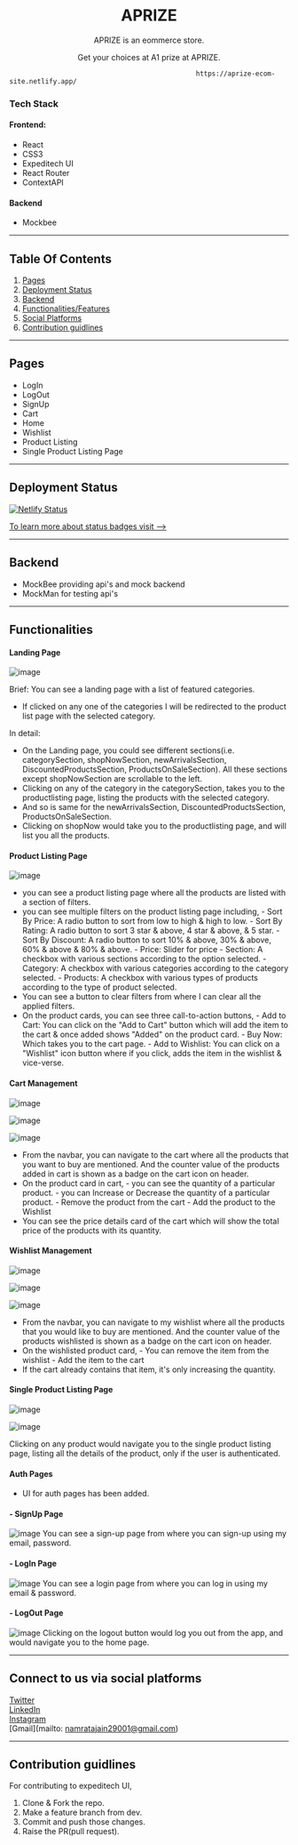 <h1 align="center">APRIZE</h1>
<p align="center">APRIZE is an eommerce store.</p>
<p align="center">Get your choices at A1 prize at APRIZE.</p>

                                                   https://aprize-ecom-site.netlify.app/

### Tech Stack

#### Frontend:
- React
- CSS3
- Expeditech UI
- React Router
- ContextAPI

#### Backend
- Mockbee

<hr>

## Table Of Contents
1. [Pages](#Pages)
2. [Deployment Status](#status)
3. [Backend](#mockbee)
4. [Functionalities/Features](#feature)
5. [Social Platforms](#social)
6. [Contribution guidlines](#contribution)

<hr>

## Pages<a name="Pages"></a>
* LogIn
* LogOut
* SignUp
* Cart
* Home
* Wishlist
* Product Listing
* Single Product Listing Page

<hr>

## Deployment Status<a name="status"></a>
[![Netlify Status](https://api.netlify.com/api/v1/badges/65ff00ec-f61e-4e0e-a10a-973ac8a0f7e5/deploy-status)](https://app.netlify.com/sites/aprize-ecom-site/deploys)

[To learn more about status badges visit -->](https://docs.netlify.com/monitor-sites/status-badges/?_ga=2.33791655.74730842.1660376495-236702144.1656589951)

<hr>

## Backend<a name="mockbee"></a>
* MockBee providing api's and mock backend
* MockMan for testing api's

<hr>

## Functionalities<a name="feature"></a>

#### Landing Page
![image](https://user-images.githubusercontent.com/82696858/183900328-44512657-2eb4-4843-8aaf-92d4ccf7d61e.png)

Brief:
You can see a landing page with a list of featured categories.
* If clicked on any one of the categories I will be redirected to the product list page with the selected category.

In detail:
* On the Landing page, you could see different sections(i.e. categorySection, shopNowSection, newArrivalsSection, DiscountedProductsSection, ProductsOnSaleSection). All these sections except shopNowSection are scrollable to the left.
* Clicking on any of the category in the categorySection, takes you to the productlisting page, listing the products with the selected category.
* And so is same for the newArrivalsSection, DiscountedProductsSection, ProductsOnSaleSection.
* Clicking on shopNow would take you to the productlisting page, and will list you all the products.

#### Product Listing Page
![image](https://user-images.githubusercontent.com/82696858/183900604-fa34b013-41cb-469f-b675-d7f7c16dd9f1.png)

* you can see a product listing page where all the products are listed with a section of filters.
* you can see multiple filters on the product listing page including,
      - Sort By Price: A radio button to sort from low to high & high to low.
      - Sort By Rating: A radio button to sort 3 star & above, 4 star & above, & 5 star.
      - Sort By Discount: A radio button to sort 10% & above, 30% & above, 60% & above & 80% & above.
      - Price: Slider for price
      - Section: A checkbox with various sections according to the option selected.
      - Category: A checkbox with various categories according to the category selected.
      - Products: A checkbox with various types of products according to the type of product selected.
* You can see a button to clear filters from where I can clear all the applied filters.
* On the product cards, you can see three call-to-action buttons,
      - Add to Cart: You can click on the "Add to Cart" button which will add the item to the cart & once added shows "Added" on the product card.
      - Buy Now: Which takes you to the cart page.
      - Add to Wishlist: You can click on a "Wishlist" icon button where if you click, adds the item in the wishlist & vice-verse.

#### Cart Management
![image](https://user-images.githubusercontent.com/82696858/183900903-d4850e25-dae0-4362-873d-9fed2378a7f8.png)

![image](https://user-images.githubusercontent.com/82696858/183901273-4a438121-8ed6-4227-bb8e-f3bd9e9ed7e8.png)

![image](https://user-images.githubusercontent.com/82696858/183901416-9abec45d-8bf3-4c51-9350-8d51f523071a.png)

* From the navbar, you can navigate to the cart where all the products that you want to buy are mentioned. And the counter value of the products added in cart is shown as a badge on the cart icon on header.
* On the product card in cart,
      - you can see the quantity of a particular product.
      - you can Increase or Decrease the quantity of a particular product.
      - Remove the product from the cart
      - Add the product to the Wishlist
* You can see the price details card of the cart which will show the total price of the products with its quantity.

#### Wishlist Management
![image](https://user-images.githubusercontent.com/82696858/183901605-9cdf8e7c-2fb2-4912-a2e6-afffa7da1fbf.png)

![image](https://user-images.githubusercontent.com/82696858/183901731-26442710-afbe-4241-b0b5-d15bee103712.png)

![image](https://user-images.githubusercontent.com/82696858/183901833-92d33713-8fb5-420f-973f-1c51c9f149e7.png)

* From the navbar, you can navigate to my wishlist where all the products that you would like to buy are mentioned. And the counter value of the products wishlisted is shown as a badge on the cart icon on header.
* On the wishlisted product card,
      - You can remove the item from the wishlist
      - Add the item to the cart
* If the cart already contains that item, it's only increasing the quantity.

#### Single Product Listing Page
![image](https://user-images.githubusercontent.com/82696858/183912648-8a1d7dc5-62f2-4dbc-81e9-282b027693eb.png)

![image](https://user-images.githubusercontent.com/82696858/183912799-cb7b32d9-469a-480b-9492-f835e953fad0.png)

Clicking on any product would navigate you to the single product listing page, listing all the details of the product, only if the user is authenticated.

#### Auth Pages
* UI for auth pages has been added.

#### - SignUp Page
![image](https://user-images.githubusercontent.com/82696858/183902443-73dfe34b-13f0-49f2-98f7-47a64f141834.png)
You can see a sign-up page from where you can sign-up using my email, password.

#### - LogIn Page
![image](https://user-images.githubusercontent.com/82696858/183902759-f169899c-3642-4bc4-9e5c-0f58a1d10c3e.png)
You can see a login page from where you can log in using my email & password.

#### - LogOut Page
![image](https://user-images.githubusercontent.com/82696858/183903189-85ee7fa3-578c-4f79-a014-32e690bddefd.png)
Clicking on the logout button would log you out from the app, and would navigate you to the home page.

<hr>

## Connect to us via social platforms<a name="social"></a>
[Twitter](https://twitter.com/muse_the_coder) <br>
[LinkedIn](https://www.linkedin.com/in/namrata-jain-2b6203216/) <br>
[Instagram](https://www.instagram.com/the_dexterous_me/?r=nametag) <br>
[Gmail](mailto: namratajain29001@gmail.com) <br>

<hr>

## Contribution guidlines<a name="contribution"></a>
For contributing to expeditech UI,
1. Clone & Fork the repo.
2. Make a feature branch from dev.
3. Commit and push those changes.
4. Raise the PR(pull request).


